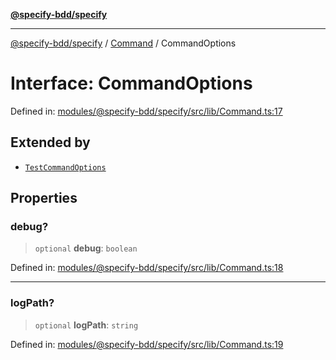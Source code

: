 [**@specify-bdd/specify**](../../README.md)

***

[@specify-bdd/specify](../../modules.md) / [Command](../README.md) / CommandOptions

# Interface: CommandOptions

Defined in: [modules/@specify-bdd/specify/src/lib/Command.ts:17](https://github.com/specify-bdd/specify-core/blob/a72967d5d7ff6946c1828988ad1d054ed520ad4a/modules/@specify-bdd/specify/src/lib/Command.ts#L17)

## Extended by

- [`TestCommandOptions`](../../TestCommand/interfaces/TestCommandOptions.md)

## Properties

### debug?

> `optional` **debug**: `boolean`

Defined in: [modules/@specify-bdd/specify/src/lib/Command.ts:18](https://github.com/specify-bdd/specify-core/blob/a72967d5d7ff6946c1828988ad1d054ed520ad4a/modules/@specify-bdd/specify/src/lib/Command.ts#L18)

***

### logPath?

> `optional` **logPath**: `string`

Defined in: [modules/@specify-bdd/specify/src/lib/Command.ts:19](https://github.com/specify-bdd/specify-core/blob/a72967d5d7ff6946c1828988ad1d054ed520ad4a/modules/@specify-bdd/specify/src/lib/Command.ts#L19)
